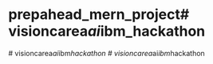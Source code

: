 # prepahead_mern_project#   v i s i o n c a r e a _ a i _ i b m _ h a c k a t h o n  
 #   v i s i o n c a r e a _ a i _ i b m _ h a c k a t h o n  
 #   v i s i o n c a r e a _ a i _ i b m _ h a c k a t h o n  
 